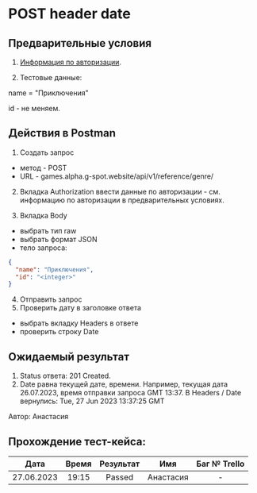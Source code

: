 POST header date
===

Предварительные условия
--

1. [Информация по авторизации](https://github.com/victoretc/GSPOTtestingdocumentation/blob/main/games/Authorization_data.md).

2. Тестовые данные:

name = "Приключения"

id - не меняем.

Действия в Postman
--
1. Создать запрос
- метод - POST
- URL - games.alpha.g-spot.website/api/v1/reference/genre/

2. Вкладка Authorization
ввести данные по авторизации - см. информацию по авторизации в предварительных условиях.

3. Вкладка Body
- выбрать тип raw
- выбрать формат JSON
- тело запроса:

```json
{
  "name": "Приключения",
  "id": "<integer>"
}
```

4. Отправить запрос
5. Проверить дату в заголовке ответа
- выбрать вкладку Headers в ответе
- проверить строку Date

Ожидаемый результат
--

1. Status ответа: 201 Created.
2. Date равна текущей дате, времени. Например, текущая дата 26.07.2023, время отправки запроса GMT 13:37. В Headers / Date вернулись: Tue, 27 Jun 2023 13:37:25 GMT

Автор: Анастасия

Прохождение тест-кейса:
----------------

|**Дата**|**Время**|**Результат**|**Имя**|**Баг № Trello**|
| :-: | :-: | :-: | :-: | :-: |
|27.06.2023|19:15|Passed|Анастасия|-|
